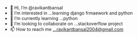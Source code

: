 - 👋 Hi, I’m @ravikantbansal
- 👀 I’m interested in ...learning django frmaework and python
- 🌱 I’m currently learning ...python
- 💞️ I’m looking to collaborate on ...stackoverflow project
- 📫 How to reach me ...ravikantbansal2004@gmail.com

<!---
ravikantbansal/ravikantbansal is a ✨ special ✨ repository because its `README.md` (this file) appears on your GitHub profile.
You can click the Preview link to take a look at your changes.
--->
